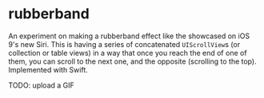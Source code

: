 # rubberband
An experiment on making a rubberband effect like the showcased on iOS 9's new Siri. This is having a series of concatenated ``UIScrollView``s (or collection or table views) in a way that once you reach the end of one of them, you can scroll to the next one, and the opposite (scrolling to the top).
Implemented with Swift.

TODO: upload a GIF
